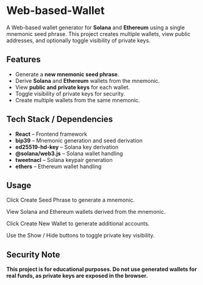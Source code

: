 # Web-based-Wallet

A Web-based wallet generator for **Solana** and **Ethereum** using a single mnemonic seed phrase. This project creates multiple wallets, view public addresses, and optionally toggle visibility of private keys.

## Features

- Generate a **new mnemonic seed phrase**.
- Derive **Solana** and **Ethereum** wallets from the mnemonic.
- View **public and private keys** for each wallet.
- Toggle visibility of private keys for security.
- Create multiple wallets from the same mnemonic.

## Tech Stack / Dependencies

- **React** – Frontend framework
- **bip39** – Mnemonic generation and seed derivation
- **ed25519-hd-key** – Solana key derivation
- **@solana/web3.js** – Solana wallet handling
- **tweetnacl** – Solana keypair generation
- **ethers** – Ethereum wallet handling

## Usage

Click Create Seed Phrase to generate a mnemonic.

View Solana and Ethereum wallets derived from the mnemonic.

Click Create New Wallet to generate additional accounts.

Use the Show / Hide buttons to toggle private key visibility.

## Security Note

**This project is for educational purposes. Do not use generated wallets for real funds, as private keys are exposed in the browser.**
